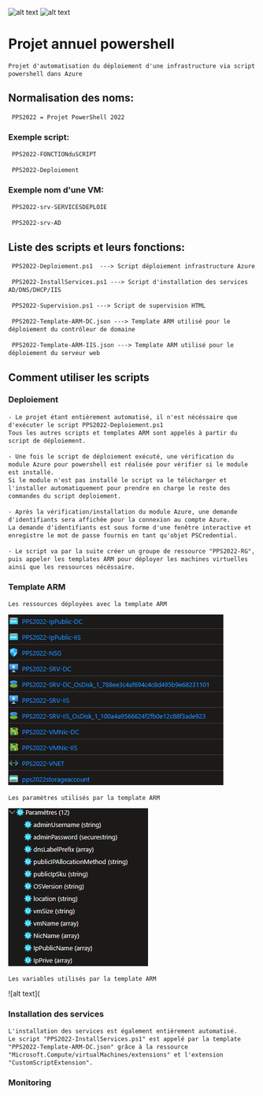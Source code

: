 
![alt text](https://raw.githubusercontent.com/Jonathan28260/ProjetAnnuel_Powershell/main/Logo/Logo_Sciences-U_Lyon.ico)
![alt text](https://raw.githubusercontent.com/Jonathan28260/ProjetAnnuel_Powershell/main/Logo/Logo_ESGI.ico)

# Projet annuel powershell
```
Projet d'automatisation du déploiement d'une infrastructure via script powershell dans Azure 
```

## Normalisation des noms:
```
 PPS2022 = Projet PowerShell 2022
```

### Exemple script:
```
 PPS2022-FONCTIONduSCRIPT
 
 PPS2022-Deploiement
``` 

### Exemple nom d'une VM:
```
 PPS2022-srv-SERVICESDEPLOIE
 
 PPS2022-srv-AD
```
## Liste des scripts et leurs fonctions:
```
 PPS2022-Deploiement.ps1  ---> Script déploiement infrastructure Azure
 
 PPS2022-InstallServices.ps1 ---> Script d'installation des services AD/DNS/DHCP/IIS
 
 PPS2022-Supervision.ps1 ---> Script de supervision HTML
 
 PPS2022-Template-ARM-DC.json ---> Template ARM utilisé pour le déploiement du contrôleur de domaine
 
 PPS2022-Template-ARM-IIS.json ---> Template ARM utilisé pour le déploiement du serveur web
```
## Comment utiliser les scripts

### Deploiement
```
- Le projet étant entièrement automatisé, il n'est nécéssaire que d'exécuter le script PPS2022-Deploiement.ps1
Tous les autres scripts et templates ARM sont appelés à partir du script de déploiement.

- Une fois le script de déploiement exécuté, une vérification du module Azure pour powershell est réalisée pour vérifier si le module est installé.
Si le module n'est pas installé le script va le télécharger et l'installer automatiquement pour prendre en charge le reste des commandes du script deploiement.

- Après la vérification/installation du module Azure, une demande d'identifiants sera affichée pour la connexion au compte Azure.
La demande d'identifiants est sous forme d'une fenêtre interactive et enregistre le mot de passe fournis en tant qu'objet PSCredential.

- Le script va par la suite créer un groupe de ressource "PPS2022-RG", puis appeler les templates ARM pour déployer les machines virtuelles ainsi que les ressources nécéssaire.
```
### Template ARM
```
Les ressources déployées avec la template ARM
```
![alt text](https://github.com/Jonathan28260/ProjetAnnuel_Powershell/blob/main/Logo/Ressources.png)

```
Les paramètres utilisés par la template ARM
```
![alt text](https://github.com/Jonathan28260/ProjetAnnuel_Powershell/blob/main/Logo/Param%C3%A8tres.png)

```
Les variables utilisés par la template ARM
```
![alt text](

### Installation des services
```
L'installation des services est également entièrement automatisé.
Le script "PPS2022-InstallServices.ps1" est appelé par la template "PPS2022-Template-ARM-DC.json" grâce à la ressource "Microsoft.Compute/virtualMachines/extensions" et l'extension "CustomScriptExtension".
```

### Monitoring
```

```
